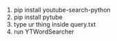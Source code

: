 
1. pip install youtube-search-python
2. pip install pytube
3. type ur thing inside query.txt
4. run YTWordSearcher
